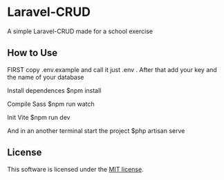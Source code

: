 # Laravel-CRUD

A simple Laravel-CRUD made for a school exercise

## How to Use

FIRST copy .env.example and call it just .env .
After that add your key and the name of your database

Install dependences $npm install

Compile Sass $npm run watch

Init Vite $npm run dev

And in an another terminal start the project $php artisan serve

## License

This software is licensed under the [MIT license](https://opensource.org/licenses/MIT).

